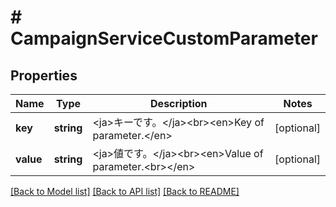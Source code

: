 # # CampaignServiceCustomParameter

## Properties

Name | Type | Description | Notes
------------ | ------------- | ------------- | -------------
**key** | **string** | &lt;ja&gt;キーです。&lt;/ja&gt;&lt;br&gt;&lt;en&gt;Key of parameter.&lt;/en&gt; | [optional] 
**value** | **string** | &lt;ja&gt;値です。&lt;/ja&gt;&lt;br&gt;&lt;en&gt;Value of parameter.&lt;br&gt;&lt;/en&gt; | [optional] 

[[Back to Model list]](../../README.md#documentation-for-models) [[Back to API list]](../../README.md#documentation-for-api-endpoints) [[Back to README]](../../README.md)


